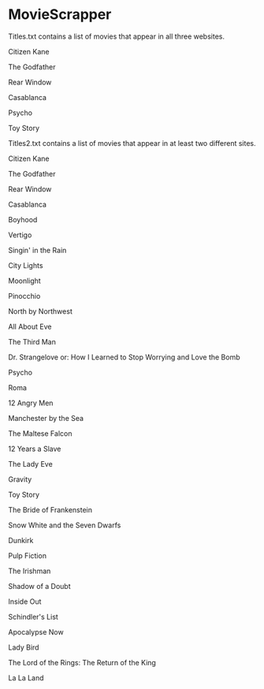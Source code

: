 # MovieScrapper
Titles.txt contains a list of movies that appear in all three websites.

Citizen Kane

The Godfather

Rear Window

Casablanca

Psycho

Toy Story

Titles2.txt contains a list of movies that appear in at least two different sites.

Citizen Kane

The Godfather

Rear Window

Casablanca

Boyhood

Vertigo

Singin' in the Rain

City Lights

Moonlight

Pinocchio

North by Northwest

All About Eve

The Third Man

Dr. Strangelove or: How I Learned to Stop Worrying and Love the Bomb

Psycho

Roma

12 Angry Men

Manchester by the Sea

The Maltese Falcon

12 Years a Slave

The Lady Eve

Gravity

Toy Story

The Bride of Frankenstein

Snow White and the Seven Dwarfs

Dunkirk

Pulp Fiction

The Irishman

Shadow of a Doubt

Inside Out

Schindler's List

Apocalypse Now

Lady Bird

The Lord of the Rings: The Return of the King

La La Land
